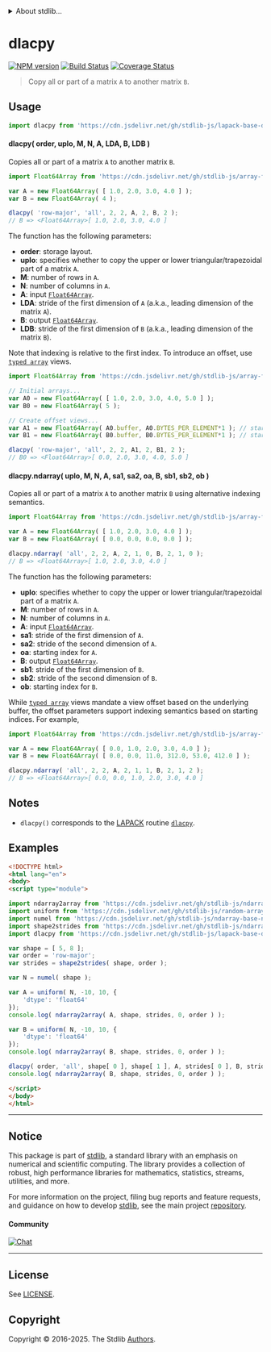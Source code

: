 <!--

@license Apache-2.0

Copyright (c) 2024 The Stdlib Authors.

Licensed under the Apache License, Version 2.0 (the "License");
you may not use this file except in compliance with the License.
You may obtain a copy of the License at

   http://www.apache.org/licenses/LICENSE-2.0

Unless required by applicable law or agreed to in writing, software
distributed under the License is distributed on an "AS IS" BASIS,
WITHOUT WARRANTIES OR CONDITIONS OF ANY KIND, either express or implied.
See the License for the specific language governing permissions and
limitations under the License.

-->


<details>
  <summary>
    About stdlib...
  </summary>
  <p>We believe in a future in which the web is a preferred environment for numerical computation. To help realize this future, we've built stdlib. stdlib is a standard library, with an emphasis on numerical and scientific computation, written in JavaScript (and C) for execution in browsers and in Node.js.</p>
  <p>The library is fully decomposable, being architected in such a way that you can swap out and mix and match APIs and functionality to cater to your exact preferences and use cases.</p>
  <p>When you use stdlib, you can be absolutely certain that you are using the most thorough, rigorous, well-written, studied, documented, tested, measured, and high-quality code out there.</p>
  <p>To join us in bringing numerical computing to the web, get started by checking us out on <a href="https://github.com/stdlib-js/stdlib">GitHub</a>, and please consider <a href="https://opencollective.com/stdlib">financially supporting stdlib</a>. We greatly appreciate your continued support!</p>
</details>

# dlacpy

[![NPM version][npm-image]][npm-url] [![Build Status][test-image]][test-url] [![Coverage Status][coverage-image]][coverage-url] <!-- [![dependencies][dependencies-image]][dependencies-url] -->

> Copy all or part of a matrix `A` to another matrix `B`.



<section class="usage">

## Usage

```javascript
import dlacpy from 'https://cdn.jsdelivr.net/gh/stdlib-js/lapack-base-dlacpy@esm/index.mjs';
```

#### dlacpy( order, uplo, M, N, A, LDA, B, LDB )

Copies all or part of a matrix `A` to another matrix `B`.

```javascript
import Float64Array from 'https://cdn.jsdelivr.net/gh/stdlib-js/array-float64@esm/index.mjs';

var A = new Float64Array( [ 1.0, 2.0, 3.0, 4.0 ] );
var B = new Float64Array( 4 );

dlacpy( 'row-major', 'all', 2, 2, A, 2, B, 2 );
// B => <Float64Array>[ 1.0, 2.0, 3.0, 4.0 ]
```

The function has the following parameters:

-   **order**: storage layout.
-   **uplo**: specifies whether to copy the upper or lower triangular/trapezoidal part of a matrix `A`.
-   **M**: number of rows in `A`.
-   **N**: number of columns in `A`.
-   **A**: input [`Float64Array`][mdn-float64array].
-   **LDA**: stride of the first dimension of `A` (a.k.a., leading dimension of the matrix `A`).
-   **B**: output [`Float64Array`][mdn-float64array].
-   **LDB**: stride of the first dimension of `B` (a.k.a., leading dimension of the matrix `B`).

Note that indexing is relative to the first index. To introduce an offset, use [`typed array`][mdn-typed-array] views.

<!-- eslint-disable stdlib/capitalized-comments -->

```javascript
import Float64Array from 'https://cdn.jsdelivr.net/gh/stdlib-js/array-float64@esm/index.mjs';

// Initial arrays...
var A0 = new Float64Array( [ 1.0, 2.0, 3.0, 4.0, 5.0 ] );
var B0 = new Float64Array( 5 );

// Create offset views...
var A1 = new Float64Array( A0.buffer, A0.BYTES_PER_ELEMENT*1 ); // start at 2nd element
var B1 = new Float64Array( B0.buffer, B0.BYTES_PER_ELEMENT*1 ); // start at 2nd element

dlacpy( 'row-major', 'all', 2, 2, A1, 2, B1, 2 );
// B0 => <Float64Array>[ 0.0, 2.0, 3.0, 4.0, 5.0 ]
```

#### dlacpy.ndarray( uplo, M, N, A, sa1, sa2, oa, B, sb1, sb2, ob )

Copies all or part of a matrix `A` to another matrix `B` using alternative indexing semantics.

```javascript
import Float64Array from 'https://cdn.jsdelivr.net/gh/stdlib-js/array-float64@esm/index.mjs';

var A = new Float64Array( [ 1.0, 2.0, 3.0, 4.0 ] );
var B = new Float64Array( [ 0.0, 0.0, 0.0, 0.0 ] );

dlacpy.ndarray( 'all', 2, 2, A, 2, 1, 0, B, 2, 1, 0 );
// B => <Float64Array>[ 1.0, 2.0, 3.0, 4.0 ]
```

The function has the following parameters:

-   **uplo**: specifies whether to copy the upper or lower triangular/trapezoidal part of a matrix `A`.
-   **M**: number of rows in `A`.
-   **N**: number of columns in `A`.
-   **A**: input [`Float64Array`][mdn-float64array].
-   **sa1**: stride of the first dimension of `A`.
-   **sa2**: stride of the second dimension of `A`.
-   **oa**: starting index for `A`.
-   **B**: output [`Float64Array`][mdn-float64array].
-   **sb1**: stride of the first dimension of `B`.
-   **sb2**: stride of the second dimension of `B`.
-   **ob**: starting index for `B`.

While [`typed array`][mdn-typed-array] views mandate a view offset based on the underlying buffer, the offset parameters support indexing semantics based on starting indices. For example,

```javascript
import Float64Array from 'https://cdn.jsdelivr.net/gh/stdlib-js/array-float64@esm/index.mjs';

var A = new Float64Array( [ 0.0, 1.0, 2.0, 3.0, 4.0 ] );
var B = new Float64Array( [ 0.0, 0.0, 11.0, 312.0, 53.0, 412.0 ] );

dlacpy.ndarray( 'all', 2, 2, A, 2, 1, 1, B, 2, 1, 2 );
// B => <Float64Array>[ 0.0, 0.0, 1.0, 2.0, 3.0, 4.0 ]
```

</section>

<!-- /.usage -->

<section class="notes">

## Notes

-   `dlacpy()` corresponds to the [LAPACK][lapack] routine [`dlacpy`][lapack-dlacpy].

</section>

<!-- /.notes -->

<section class="examples">

## Examples

<!-- eslint no-undef: "error" -->

```html
<!DOCTYPE html>
<html lang="en">
<body>
<script type="module">

import ndarray2array from 'https://cdn.jsdelivr.net/gh/stdlib-js/ndarray-base-to-array@esm/index.mjs';
import uniform from 'https://cdn.jsdelivr.net/gh/stdlib-js/random-array-discrete-uniform@esm/index.mjs';
import numel from 'https://cdn.jsdelivr.net/gh/stdlib-js/ndarray-base-numel@esm/index.mjs';
import shape2strides from 'https://cdn.jsdelivr.net/gh/stdlib-js/ndarray-base-shape2strides@esm/index.mjs';
import dlacpy from 'https://cdn.jsdelivr.net/gh/stdlib-js/lapack-base-dlacpy@esm/index.mjs';

var shape = [ 5, 8 ];
var order = 'row-major';
var strides = shape2strides( shape, order );

var N = numel( shape );

var A = uniform( N, -10, 10, {
    'dtype': 'float64'
});
console.log( ndarray2array( A, shape, strides, 0, order ) );

var B = uniform( N, -10, 10, {
    'dtype': 'float64'
});
console.log( ndarray2array( B, shape, strides, 0, order ) );

dlacpy( order, 'all', shape[ 0 ], shape[ 1 ], A, strides[ 0 ], B, strides[ 0 ] );
console.log( ndarray2array( B, shape, strides, 0, order ) );

</script>
</body>
</html>
```

</section>

<!-- /.examples -->

<!-- C interface documentation. -->



<!-- Section for related `stdlib` packages. Do not manually edit this section, as it is automatically populated. -->

<section class="related">

</section>

<!-- /.related -->

<!-- Section for all links. Make sure to keep an empty line after the `section` element and another before the `/section` close. -->


<section class="main-repo" >

* * *

## Notice

This package is part of [stdlib][stdlib], a standard library with an emphasis on numerical and scientific computing. The library provides a collection of robust, high performance libraries for mathematics, statistics, streams, utilities, and more.

For more information on the project, filing bug reports and feature requests, and guidance on how to develop [stdlib][stdlib], see the main project [repository][stdlib].

#### Community

[![Chat][chat-image]][chat-url]

---

## License

See [LICENSE][stdlib-license].


## Copyright

Copyright &copy; 2016-2025. The Stdlib [Authors][stdlib-authors].

</section>

<!-- /.stdlib -->

<!-- Section for all links. Make sure to keep an empty line after the `section` element and another before the `/section` close. -->

<section class="links">

[npm-image]: http://img.shields.io/npm/v/@stdlib/lapack-base-dlacpy.svg
[npm-url]: https://npmjs.org/package/@stdlib/lapack-base-dlacpy

[test-image]: https://github.com/stdlib-js/lapack-base-dlacpy/actions/workflows/test.yml/badge.svg?branch=main
[test-url]: https://github.com/stdlib-js/lapack-base-dlacpy/actions/workflows/test.yml?query=branch:main

[coverage-image]: https://img.shields.io/codecov/c/github/stdlib-js/lapack-base-dlacpy/main.svg
[coverage-url]: https://codecov.io/github/stdlib-js/lapack-base-dlacpy?branch=main

<!--

[dependencies-image]: https://img.shields.io/david/stdlib-js/lapack-base-dlacpy.svg
[dependencies-url]: https://david-dm.org/stdlib-js/lapack-base-dlacpy/main

-->

[chat-image]: https://img.shields.io/gitter/room/stdlib-js/stdlib.svg
[chat-url]: https://app.gitter.im/#/room/#stdlib-js_stdlib:gitter.im

[stdlib]: https://github.com/stdlib-js/stdlib

[stdlib-authors]: https://github.com/stdlib-js/stdlib/graphs/contributors

[umd]: https://github.com/umdjs/umd
[es-module]: https://developer.mozilla.org/en-US/docs/Web/JavaScript/Guide/Modules

[deno-url]: https://github.com/stdlib-js/lapack-base-dlacpy/tree/deno
[deno-readme]: https://github.com/stdlib-js/lapack-base-dlacpy/blob/deno/README.md
[umd-url]: https://github.com/stdlib-js/lapack-base-dlacpy/tree/umd
[umd-readme]: https://github.com/stdlib-js/lapack-base-dlacpy/blob/umd/README.md
[esm-url]: https://github.com/stdlib-js/lapack-base-dlacpy/tree/esm
[esm-readme]: https://github.com/stdlib-js/lapack-base-dlacpy/blob/esm/README.md
[branches-url]: https://github.com/stdlib-js/lapack-base-dlacpy/blob/main/branches.md

[stdlib-license]: https://raw.githubusercontent.com/stdlib-js/lapack-base-dlacpy/main/LICENSE

[lapack]: https://www.netlib.org/lapack/explore-html/

[lapack-dlacpy]: https://www.netlib.org/lapack/explore-html/d0/d9e/group__lacpy_gaba7ee02955a93bf8af4a432c98734e65.html#gaba7ee02955a93bf8af4a432c98734e65

[mdn-float64array]: https://developer.mozilla.org/en-US/docs/Web/JavaScript/Reference/Global_Objects/Float64Array

[mdn-typed-array]: https://developer.mozilla.org/en-US/docs/Web/JavaScript/Reference/Global_Objects/TypedArray

</section>

<!-- /.links -->
